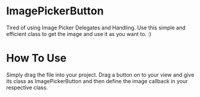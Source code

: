 # ImagePickerButton
Tired of using Image Picker Delegates and Handling. Use this simple and efficient class to get the image and use it as you want to. :)

# How To Use
Simply drag the file into your project.
Drag a button on to your view and give its class as ImagePickerButton
and then define the image callback in your respective class.


